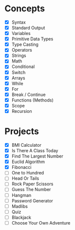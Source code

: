 
# Concepts
- [x] Syntax
- [x] Standard Output
- [x] Variables
- [x] Primitive Data Types
- [x] Type Casting
- [x] Operators
- [x] Strings
- [x] Math
- [x] Conditional
- [x] Switch
- [x] Arrays
- [x] While
- [x] For
- [x] Break / Continue 
- [x] Functions (Methods)
- [x] Scope
- [x] Recursion

# Projects
- [x] BMI Calculator
- [x] Is There A Class Today 
- [x] Find The Largest Number 
- [x] Euclid Algorithm 
- [x] Fibonacci
- [ ] One to Hundred
- [ ] Head Or Tails
- [ ] Rock Paper Scissors
- [ ] Guess The Number
- [ ] Hangman
- [ ] Password Generator
- [ ] Madlibs
- [ ] Quiz
- [ ] Blackjack
- [ ] Choose Your Own Adventure
